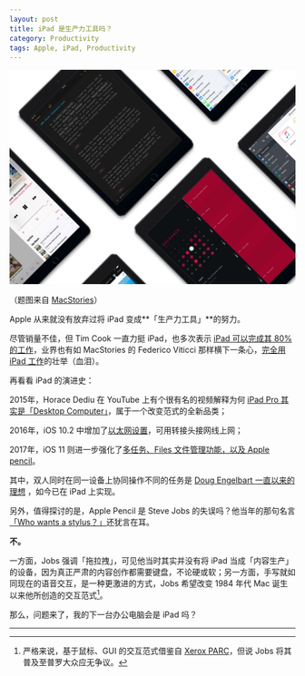 ```yaml
---
layout: post
title: iPad 是生产力工具吗？
category: Productivity
tags: Apple, iPad, Productivity
---
```


![cars](/images/iPad.jpeg)

（题图来自 [MacStories](https://www.macstories.net/stories/one-year-of-ipad-pro/)）

Apple 从来就没有放弃过将 iPad 变成**「生产力工具」**的努力。

尽管销量不佳，但 Tim Cook 一直力挺 iPad，也多次表示 [iPad 可以完成其 80% 的工作](https://9to5mac.com/2014/07/17/apple-ceo-tim-cook-says-everyone-should-do-80-percent-of-their-work-on-an-ipad-just-like-him/)，业界也有如 MacStories 的 Federico Viticci 那样横下一条心，[完全用 iPad 工作](https://www.macstories.net/stories/one-year-of-ipad-pro/)的壮举（血泪）。

再看看 iPad 的演进史：

2015年，Horace Dediu 在 YouTube 上有个很有名的视频解释为何 [iPad Pro 其实是「Desktop Computer」](https://www.youtube.com/watch?v=Z_mys1Ip6dY)，属于一个改变范式的全新品类；

2016年，iOS 10.2 中增加了[以太网设置](https://twitter.com/stroughtonsmith/status/836548572527079424?ref_src=twsrc%5Etfw&ref_url=https%3A%2F%2F9to5mac.com%2F2017%2F03%2F01%2Fios-10-2-ethernet-adapter-ui-settings-app%2F)，可用转接头接网线上网；

2017年，iOS 11 则进一步强化了[多任务、Files 文件管理功能，以及 Apple pencil](https://www.apple.com/ios/ios-11/)。

其中，双人同时在同一设备上协同操作不同的任务是 [Doug Engelbart 一直以来的理想](http://worrydream.com/Engelbart/) ，如今已在 iPad 上实现。

另外，值得探讨的是，Apple Pencil 是 Steve Jobs 的失误吗？他当年的那句名言[「Who wants a stylus？」](https://www.youtube.com/watch?v=4YY3MSaUqMg)还犹言在耳。

**不。**

一方面，Jobs 强调「拖拉拽」，可见他当时其实并没有将 iPad 当成「内容生产」的设备，因为真正严肃的内容创作都需要键盘，不论硬或软；另一方面，手写就如同现在的语音交互，是一种更激进的方式，Jobs 希望改变 1984 年代 Mac 诞生以来他所创造的交互范式[^1]。

那么，问题来了，我的下一台办公电脑会是 iPad 吗？

---

[^1]: 严格来说，基于鼠标、GUI 的交互范式借鉴自 [Xerox PARC](https://fangfrancis.github.io/ai/2017/07/18/Steve-Jobs-visited-Xerox-PARC/)，但说 Jobs 将其普及至普罗大众应无争议。